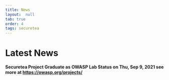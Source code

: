 ```yaml
---
title: News
layout:  null
tab: true
order: 4
tags: securetea
---
```


# Latest News

<b> Securetea Project Graduate as OWASP Lab Status on Thu, Sep 9, 2021 see more at https://owasp.org/projects/ </b>

